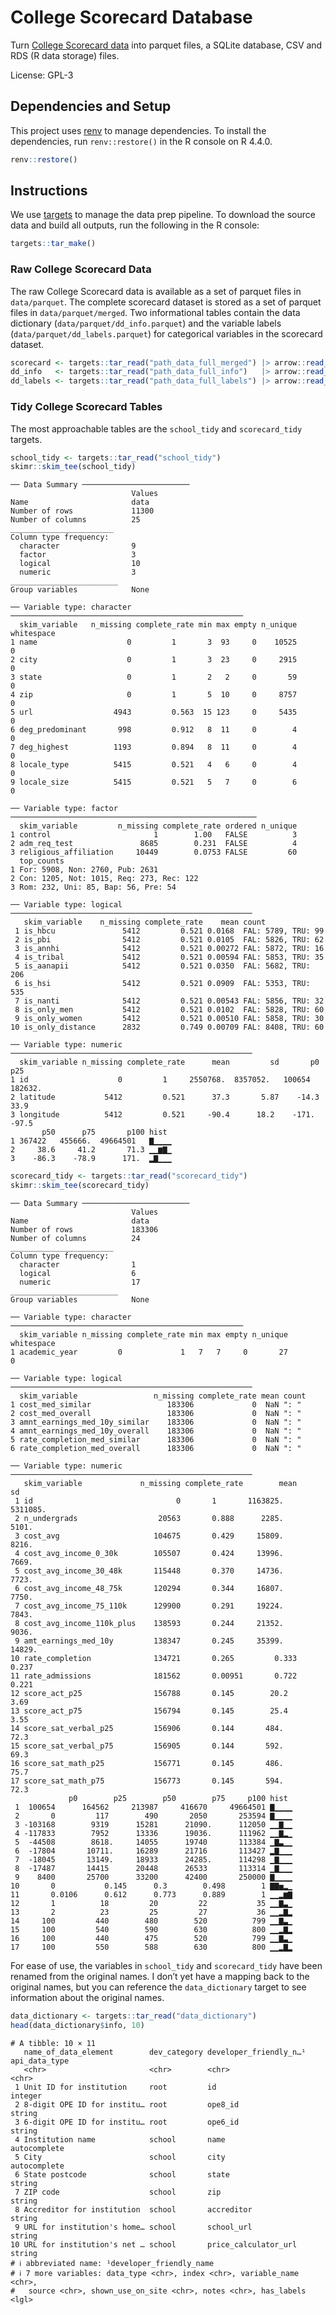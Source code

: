 # College Scorecard Database


Turn [College Scorecard data](https://collegescorecard.ed.gov/data/)
into parquet files, a SQLite database, CSV and RDS (R data storage)
files.

License: GPL-3

## Dependencies and Setup

This project uses [renv](https://rstudio.github.io/renv) to manage
dependencies. To install the dependencies, run `renv::restore()` in the
R console on R 4.4.0.

``` r
renv::restore()
```

## Instructions

We use [targets](https://docs.ropensci.org/targets/) to manage the data
prep pipeline. To download the source data and build all outputs, run
the following in the R console:

``` r
targets::tar_make()
```

### Raw College Scorecard Data

The raw College Scorecard data is available as a set of parquet files in
`data/parquet`. The complete scorecard dataset is stored as a set of
parquet files in `data/parquet/merged`. Two informational tables contain
the data dictionary (`data/parquet/dd_info.parquet`) and the variable
labels (`data/parquet/dd_labels.parquet`) for categorical variables in
the scorecard dataset.

``` r
scorecard <- targets::tar_read("path_data_full_merged") |> arrow::read_dataset()
dd_info   <- targets::tar_read("path_data_full_info")   |> arrow::read_parquet()
dd_labels <- targets::tar_read("path_data_full_labels") |> arrow::read_parquet()
```

### Tidy College Scorecard Tables

The most approachable tables are the `school_tidy` and `scorecard_tidy`
targets.

``` r
school_tidy <- targets::tar_read("school_tidy")
skimr::skim_tee(school_tidy)
```

    ── Data Summary ────────────────────────
                               Values
    Name                       data  
    Number of rows             11300 
    Number of columns          25    
    _______________________          
    Column type frequency:           
      character                9     
      factor                   3     
      logical                  10    
      numeric                  3     
    ________________________         
    Group variables            None  

    ── Variable type: character ────────────────────────────────────────────────────
      skim_variable   n_missing complete_rate min max empty n_unique whitespace
    1 name                    0         1       3  93     0    10525          0
    2 city                    0         1       3  23     0     2915          0
    3 state                   0         1       2   2     0       59          0
    4 zip                     0         1       5  10     0     8757          0
    5 url                  4943         0.563  15 123     0     5435          0
    6 deg_predominant       998         0.912   8  11     0        4          0
    7 deg_highest          1193         0.894   8  11     0        4          0
    8 locale_type          5415         0.521   4   6     0        4          0
    9 locale_size          5415         0.521   5   7     0        6          0

    ── Variable type: factor ───────────────────────────────────────────────────────
      skim_variable         n_missing complete_rate ordered n_unique
    1 control                       1        1.00   FALSE          3
    2 adm_req_test               8685        0.231  FALSE          4
    3 religious_affiliation     10449        0.0753 FALSE         60
      top_counts                              
    1 For: 5908, Non: 2760, Pub: 2631         
    2 Con: 1205, Not: 1015, Req: 273, Rec: 122
    3 Rom: 232, Uni: 85, Bap: 56, Pre: 54     

    ── Variable type: logical ──────────────────────────────────────────────────────
       skim_variable    n_missing complete_rate    mean count              
     1 is_hbcu               5412         0.521 0.0168  FAL: 5789, TRU: 99 
     2 is_pbi                5412         0.521 0.0105  FAL: 5826, TRU: 62 
     3 is_annhi              5412         0.521 0.00272 FAL: 5872, TRU: 16 
     4 is_tribal             5412         0.521 0.00594 FAL: 5853, TRU: 35 
     5 is_aanapii            5412         0.521 0.0350  FAL: 5682, TRU: 206
     6 is_hsi                5412         0.521 0.0909  FAL: 5353, TRU: 535
     7 is_nanti              5412         0.521 0.00543 FAL: 5856, TRU: 32 
     8 is_only_men           5412         0.521 0.0102  FAL: 5828, TRU: 60 
     9 is_only_women         5412         0.521 0.00510 FAL: 5858, TRU: 30 
    10 is_only_distance      2832         0.749 0.00709 FAL: 8408, TRU: 60 

    ── Variable type: numeric ──────────────────────────────────────────────────────
      skim_variable n_missing complete_rate      mean         sd       p0      p25
    1 id                    0         1     2550768.  8357052.   100654   182632. 
    2 latitude           5412         0.521      37.3       5.87    -14.3     33.9
    3 longitude          5412         0.521     -90.4      18.2    -171.     -97.5
           p50      p75       p100 hist 
    1 367422   455666.  49664501   ▇▁▁▁▁
    2     38.6     41.2       71.3 ▁▁▆▇▁
    3    -86.3    -78.9      171.  ▂▇▁▁▁

``` r
scorecard_tidy <- targets::tar_read("scorecard_tidy")
skimr::skim_tee(scorecard_tidy)
```

    ── Data Summary ────────────────────────
                               Values
    Name                       data  
    Number of rows             183306
    Number of columns          24    
    _______________________          
    Column type frequency:           
      character                1     
      logical                  6     
      numeric                  17    
    ________________________         
    Group variables            None  

    ── Variable type: character ────────────────────────────────────────────────────
      skim_variable n_missing complete_rate min max empty n_unique whitespace
    1 academic_year         0             1   7   7     0       27          0

    ── Variable type: logical ──────────────────────────────────────────────────────
      skim_variable                 n_missing complete_rate mean count
    1 cost_med_similar                 183306             0  NaN ": " 
    2 cost_med_overall                 183306             0  NaN ": " 
    3 amnt_earnings_med_10y_similar    183306             0  NaN ": " 
    4 amnt_earnings_med_10y_overall    183306             0  NaN ": " 
    5 rate_completion_med_similar      183306             0  NaN ": " 
    6 rate_completion_med_overall      183306             0  NaN ": " 

    ── Variable type: numeric ──────────────────────────────────────────────────────
       skim_variable             n_missing complete_rate        mean          sd
     1 id                                0       1       1163825.    5311085.   
     2 n_undergrads                  20563       0.888      2285.       5101.   
     3 cost_avg                     104675       0.429     15809.       8216.   
     4 cost_avg_income_0_30k        105507       0.424     13996.       7669.   
     5 cost_avg_income_30_48k       115448       0.370     14736.       7723.   
     6 cost_avg_income_48_75k       120294       0.344     16807.       7750.   
     7 cost_avg_income_75_110k      129900       0.291     19224.       7843.   
     8 cost_avg_income_110k_plus    138593       0.244     21352.       9036.   
     9 amt_earnings_med_10y         138347       0.245     35399.      14829.   
    10 rate_completion              134721       0.265         0.333       0.237
    11 rate_admissions              181562       0.00951       0.722       0.221
    12 score_act_p25                156788       0.145        20.2         3.69 
    13 score_act_p75                156794       0.145        25.4         3.55 
    14 score_sat_verbal_p25         156906       0.144       484.         72.3  
    15 score_sat_verbal_p75         156905       0.144       592.         69.3  
    16 score_sat_math_p25           156771       0.145       486.         75.7  
    17 score_sat_math_p75           156773       0.145       594.         72.3  
                 p0        p25        p50        p75     p100 hist 
     1  100654      164562     213987     416670     49664501 ▇▁▁▁▁
     2       0         117        490       2050       253594 ▇▁▁▁▁
     3 -103168        9319      15281      21090.      112050 ▁▁▇▁▁
     4 -117833        7952      13336      19036.      111962 ▁▁▇▂▁
     5  -44508        8618.     14055      19740       113384 ▁▇▃▁▁
     6  -17804       10711.     16289      21716       113427 ▂▇▁▁▁
     7  -18045       13149.     18933      24285.      114298 ▁▇▁▁▁
     8  -17487       14415      20448      26533       113314 ▁▇▁▁▁
     9    8400       25700      33200      42400       250000 ▇▁▁▁▁
    10       0           0.145      0.3        0.498        1 ▇▇▅▂▁
    11       0.0106      0.612      0.773      0.889        1 ▁▁▂▆▇
    12       1          18         20         22           35 ▁▁▇▃▁
    13       2          23         25         27           36 ▁▁▂▇▂
    14     100         440        480        520          799 ▁▁▇▃▁
    15     100         540        590        630          800 ▁▁▂▇▂
    16     100         440        475        520          799 ▁▁▇▃▁
    17     100         550        588        630          800 ▁▁▂▇▂

For ease of use, the variables in `school_tidy` and `scorecard_tidy`
have been renamed from the original names. I don’t yet have a mapping
back to the original names, but you can reference the `data_dictionary`
target to see information about the original names.

``` r
data_dictionary <- targets::tar_read("data_dictionary")
head(data_dictionary$info, 10)
```

    # A tibble: 10 × 11
       name_of_data_element        dev_category developer_friendly_n…¹ api_data_type
       <chr>                       <chr>        <chr>                  <chr>        
     1 Unit ID for institution     root         id                     integer      
     2 8-digit OPE ID for institu… root         ope8_id                string       
     3 6-digit OPE ID for institu… root         ope6_id                string       
     4 Institution name            school       name                   autocomplete 
     5 City                        school       city                   autocomplete 
     6 State postcode              school       state                  string       
     7 ZIP code                    school       zip                    string       
     8 Accreditor for institution  school       accreditor             string       
     9 URL for institution's home… school       school_url             string       
    10 URL for institution's net … school       price_calculator_url   string       
    # ℹ abbreviated name: ¹​developer_friendly_name
    # ℹ 7 more variables: data_type <chr>, index <chr>, variable_name <chr>,
    #   source <chr>, shown_use_on_site <chr>, notes <chr>, has_labels <lgl>
